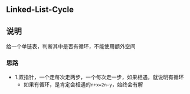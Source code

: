 ## Linked-List-Cycle

## 说明
给一个单链表，判断其中是否有循环，不能使用额外空间

### 思路

* 1.双指针，一个走每次走两步，一个每次走一步，如果相遇，就说明有循环
	* 如果有循环，是肯定会相遇的`n+x=2n-y`，始终会有解